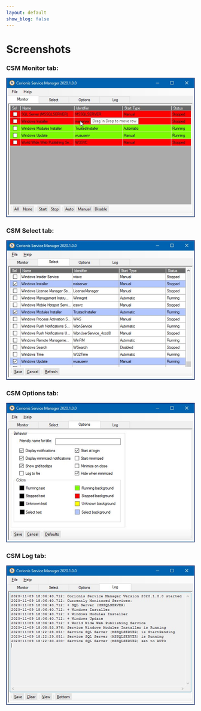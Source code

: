 ```yaml
---
layout: default
show_blog: false
---
```

# Screenshots
### CSM Monitor tab:<br/>
![CSM Monitor tab](res/csm-monitor-dnd.jpg "Monitor tab")<br/>

### CSM Select tab:<br/>
![CSM Select tab](res/csm-select.jpg "Select tab")<br/>

### CSM Options tab:<br/>
![Options tab](res/csm-options.jpg "Options tab")<br/>

### CSM Log tab:<br/>
![Options tab](res/csm-log.jpg "Options tab")<br/>

